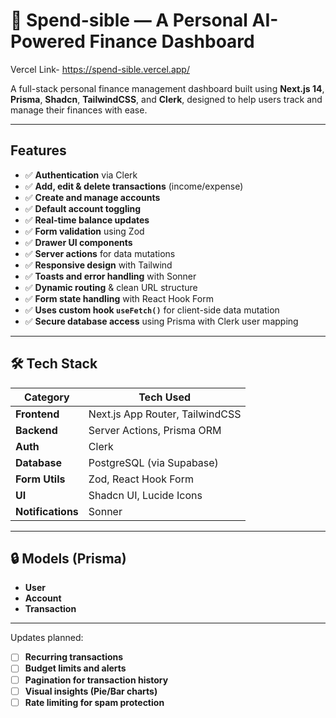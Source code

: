 # 💸 Spend-sible — A Personal AI-Powered Finance Dashboard 
Vercel Link- https://spend-sible.vercel.app/

A full-stack personal finance management dashboard built using **Next.js 14**, **Prisma**, **Shadcn**, **TailwindCSS**, and **Clerk**, designed to help users track and manage their finances with ease.

---

## Features

- ✅ **Authentication** via Clerk
- ✅ **Add, edit & delete transactions** (income/expense)
- ✅ **Create and manage accounts**
- ✅ **Default account toggling**
- ✅ **Real-time balance updates**
- ✅ **Form validation** using Zod
- ✅ **Drawer UI components**
- ✅ **Server actions** for data mutations
- ✅ **Responsive design** with Tailwind
- ✅ **Toasts and error handling** with Sonner
- ✅ **Dynamic routing** & clean URL structure
- ✅ **Form state handling** with React Hook Form
- ✅ **Uses custom hook `useFetch()`** for client-side data mutation
- ✅ **Secure database access** using Prisma with Clerk user mapping

---

## 🛠️ Tech Stack

| Category       | Tech Used                      |
|----------------|--------------------------------|
| **Frontend**   | Next.js App Router, TailwindCSS|
| **Backend**    | Server Actions, Prisma ORM     |
| **Auth**       | Clerk                          |
| **Database**   | PostgreSQL (via Supabase)      |
| **Form Utils** | Zod, React Hook Form           |
| **UI**         | Shadcn UI, Lucide Icons        |
| **Notifications** | Sonner                    |

---

## 🔒 Models (Prisma)

- **User**
- **Account**
- **Transaction**
---

Updates planned:
- [ ] **Recurring transactions**
- [ ] **Budget limits and alerts**
- [ ] **Pagination for transaction history**
- [ ] **Visual insights (Pie/Bar charts)**
- [ ] **Rate limiting for spam protection**
